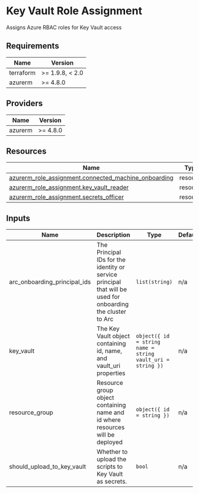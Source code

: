 <!-- BEGIN_TF_DOCS -->
<!-- markdown-table-prettify-ignore-start -->
# Key Vault Role Assignment

Assigns Azure RBAC roles for Key Vault access

## Requirements

| Name | Version |
|------|---------|
| terraform | >= 1.9.8, < 2.0 |
| azurerm | >= 4.8.0 |

## Providers

| Name | Version |
|------|---------|
| azurerm | >= 4.8.0 |

## Resources

| Name | Type |
|------|------|
| [azurerm_role_assignment.connected_machine_onboarding](https://registry.terraform.io/providers/hashicorp/azurerm/latest/docs/resources/role_assignment) | resource |
| [azurerm_role_assignment.key_vault_reader](https://registry.terraform.io/providers/hashicorp/azurerm/latest/docs/resources/role_assignment) | resource |
| [azurerm_role_assignment.secrets_officer](https://registry.terraform.io/providers/hashicorp/azurerm/latest/docs/resources/role_assignment) | resource |

## Inputs

| Name | Description | Type | Default | Required |
|------|-------------|------|---------|:--------:|
| arc\_onboarding\_principal\_ids | The Principal IDs for the identity or service principal that will be used for onboarding the cluster to Arc | `list(string)` | n/a | yes |
| key\_vault | The Key Vault object containing id, name, and vault\_uri properties | ```object({ id = string name = string vault_uri = string })``` | n/a | yes |
| resource\_group | Resource group object containing name and id where resources will be deployed | ```object({ id = string })``` | n/a | yes |
| should\_upload\_to\_key\_vault | Whether to upload the scripts to Key Vault as secrets. | `bool` | n/a | yes |
<!-- markdown-table-prettify-ignore-end -->
<!-- END_TF_DOCS -->
